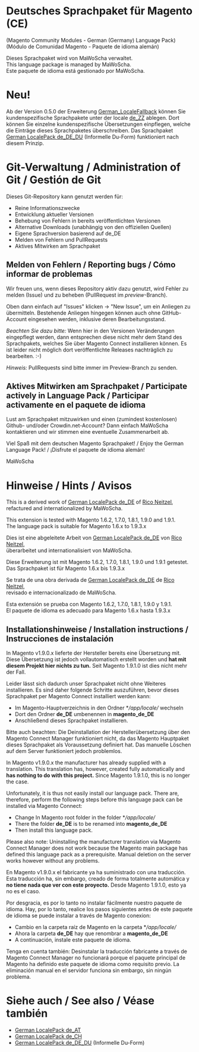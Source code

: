 # Deutsches Sprachpaket für Magento (CE)
(Magento Community Modules - German (Germany) Language Pack)<br />
(Módulo de Comunidad Magento - Paquete de idioma alemán)

Dieses Sprachpaket wird von MaWoScha verwaltet.<br />
This language package is managed by MaWoScha.<br />
Este paquete de idioma está gestionado por MaWoScha.

# Neu!

Ab der Version 0.5.0 der Erweiterung [German_LocaleFallback](https://github.com/MaWoScha/German_LocaleFallback) können Sie kundenspezifische Sprachpakete unter der locale [de_ZZ](https://github.com/MaWoScha/German_LocalePack_de_ZZ) ablegen. Dort können Sie einzelne kundenspezifische Übersetzungen einpflegen, welche die Einträge dieses Sprachpaketes überschreiben.
Das Sprachpaket [German LocalePack de_DE_DU](https://github.com/MaWoScha/German_LocalePack_de_DE_DU) (Informelle Du-Form) funktioniert nach diesem Prinzip.

# Git-Verwaltung / Administration of Git / Gestión de Git

Dieses Git-Repository kann genutzt werden für:

* Reine Informationszwecke
* Entwicklung aktueller Versionen
* Behebung von Fehlern in bereits veröffentlichten Versionen
* Alternative Downloads (unabhängig von den offiziellen Quellen)
* Eigene Sprachversion basierend auf de_DE
* Melden von Fehlern und PullRequests
* Aktives Mitwirken am Sprachpaket

## Melden von Fehlern / Reporting bugs / Cómo informar de problemas

Wir freuen uns, wenn dieses Repository aktiv dazu genutzt, wird Fehler zu melden (Issue) und zu beheben (PullRequest im _preview_-Branch).

Oben dann einfach auf "Issues" klicken -> "New Issue", um ein Anliegen zu übermitteln. Bestehende Anliegen hingegen können auch ohne GitHub-Account eingesehen werden, inklusive deren Bearbeitungsstand.

_Beachten Sie dazu bitte:_ Wenn hier in den Versionen Veränderungen eingepflegt werden, dann entsprechen diese nicht mehr dem Stand des Sprachpakets, welches Sie über Magento Connect installieren können. Es ist leider nicht möglich dort veröffentlichte Releases nachträglich zu bearbeiten. :-)

_Hinweis:_ PullRequests sind bitte immer im Preview-Branch zu senden.

## Aktives Mitwirken am Sprachpaket / Participate actively in Language Pack / Participar activamente en el paquete de idioma

Lust am Sprachpaket mitzuwirken und einen (zumindest kostenlosen) Github- und/oder Crowdin.net-Account? Dann einfach MaWoScha kontaktieren und wir stimmen eine eventuelle Zusammenarbeit ab.

Viel Spaß mit dem deutschen Magento Sprachpaket! / Enjoy the German Language Pack! / ¡Disfrute el paquete de idioma alemán!

MaWoScha


# Hinweise / Hints / Avisos

This is a derived work of [German LocalePack de_DE](https://github.com/riconeitzel/German_LocalePack_de_DE) of [Rico Neitzel](https://github.com/riconeitzel/),<br />
refactured and internationalized by MaWoScha.

This extension is tested with Magento 1.6.2, 1.7.0, 1.8.1, 1.9.0 and 1.9.1. <br />
The language pack is suitable for Magento 1.6.x to 1.9.3.x


Dies ist eine abgeleitete Arbeit von [German LocalePack de_DE](https://github.com/riconeitzel/German_LocalePack_de_DE) von [Rico Neitzel](https://github.com/riconeitzel/),<br />
überarbeitet und internationalisiert von MaWoScha.

Diese Erweiterung ist mit Magento 1.6.2, 1.7.0, 1.8.1, 1.9.0 und 1.9.1 getestet. <br />
Das Sprachpaket ist für Magento 1.6.x bis 1.9.3.x


Se trata de una obra derivada de [German LocalePack de_DE](https://github.com/riconeitzel/German_LocalePack_de_DE) de [Rico Neitzel](https://github.com/riconeitzel/),<br />
revisado e internacionalizado de MaWoScha.

Esta extensión se prueba con Magento 1.6.2, 1.7.0, 1.8.1, 1.9.0 y 1.9.1. <br />
El paquete de idioma es adecuado para Magento 1.6.x hasta 1.9.3.x


## Installationshinweise / Installation instructions / Instrucciones de instalación

In Magento v1.9.0.x lieferte der Hersteller bereits eine Übersetzung mit. Diese Übersetzung ist jedoch vollautomatisch erstellt worden und **hat mit diesem Projekt hier nichts zu tun.** Seit Magento 1.9.1.0 ist dies nicht mehr der Fall.

Leider lässt sich dadurch unser Sprachpaket nicht ohne Weiteres installieren. Es sind daher folgende Schritte auszuführen, bevor dieses Sprachpaket per Magento Connect installiert werden kann:

- Im Magento-Hauptverzeichnis in den Ordner **/app/locale/* wechseln
- Dort den Ordner **de_DE** umbenennen in **magento_de_DE**
- Anschließend dieses Sprachpaket installieren.

Bitte auch beachten: Die Deinstallation der Herstellerübersetzung über den Magento Connect Manager funktioniert nicht, da das Magento Hauptpaket dieses Sprachpaket als Voraussetzung definiert hat. Das manuelle Löschen auf dem Server funktioniert jedoch problemlos.


In Magento v1.9.0.x the manufacturer has already supplied with a translation. This translation has, however, created fully automatically and **has nothing to do with this project.** Since Magento 1.9.1.0, this is no longer the case.

Unfortunately, it is thus not easily install our language pack. There are, therefore, perform the following steps before this language pack can be installed via Magento Connect:

- Change In Magento root folder in the folder **/app/locale/*
- There the folder **de_DE** is to be renamed into **magento_de_DE**
- Then install this language pack.

Please also note: Uninstalling the manufacturer translation via Magento Connect Manager does not work because the Magento main package has defined this language pack as a prerequisite. Manual deletion on the server works however without any problems.


En Magento v1.9.0.x el fabricante ya ha suministrado con una traducción. Esta traducción ha, sin embargo, creado de forma totalmente automática y **no tiene nada que ver con este proyecto.** Desde Magento 1.9.1.0, esto ya no es el caso.

Por desgracia, es por lo tanto no instalar fácilmente nuestro paquete de idioma. Hay, por lo tanto, realice los pasos siguientes antes de este paquete de idioma se puede instalar a través de Magento conexion:

- Cambio en la carpeta raíz de Magento en la carpeta **/app/locale/*
- Ahora la carpeta **de_DE** hay que renombrar a **magento_de_DE**
- A continuación, instale este paquete de idioma.

Tenga en cuenta también: Desinstalar la traducción fabricante a través de Magento Connect Manager no funcionará porque el paquete principal de Magento ha definido este paquete de idioma como requisito previo. La eliminación manual en el servidor funciona sin embargo, sin ningún problema.


# Siehe auch / See also / Véase también
* [German LocalePack de_AT](https://github.com/MaWoScha/German_LocalePack_de_AT)
* [German LocalePack de_CH](https://github.com/MaWoScha/German_LocalePack_de_CH)
* [German LocalePack de_DE_DU](https://github.com/MaWoScha/German_LocalePack_de_DE_DU) (Informelle Du-Form)
